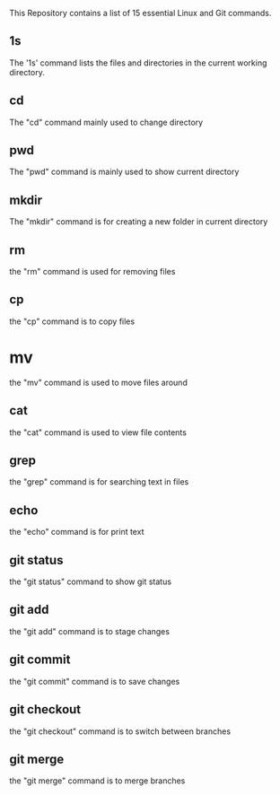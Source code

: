 
This Repository contains a list of 15 essential Linux and Git commands.
## 1s
The '1s' command lists the files and directories in the current working directory.

## cd
The "cd" command mainly used to change directory

## pwd
The "pwd" command is mainly used to show current directory

## mkdir
The "mkdir" command is for creating a new folder in current directory

## rm
the "rm" command is used for removing files

## cp
the "cp" command is to copy files

# mv
the "mv" command is used to move files around

## cat
the "cat" command is used to view file contents

## grep
the "grep" command is for searching text in files

## echo 
the "echo" command is for print text

## git status
the "git status" command to show git status

## git add
the "git add" command is to stage changes

## git commit
the "git commit" command is to save changes

## git checkout
the "git checkout" command is to switch between branches

## git merge
the "git merge" command is to merge branches
